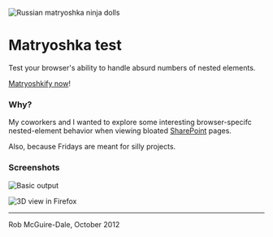 ![Russian matryoshka ninja dolls](http://robatron.github.com/matryoshka-test/img/dolls.jpg)

# Matryoshka test

Test your browser's ability to handle absurd numbers of nested elements.

[Matryoshkify now](http://robatron.github.com/matryoshka-test)!


### Why?

My coworkers and I wanted to explore some interesting browser-specifc
nested-element behavior when viewing bloated
[SharePoint](http://sharepoint.microsoft.com) pages.

Also, because Fridays are meant for silly projects.

### Screenshots

![Basic output](https://raw.github.com/robatron/matryoshka-test/master/img/screenshot.png)

![3D view in Firefox](https://raw.github.com/robatron/matryoshka-test/master/img/ff-3d-view.png)

----
Rob McGuire-Dale, October 2012
